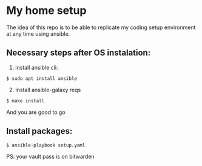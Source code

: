 # My home setup

The idea of this repo is to be able to replicate my coding setup environment at any time using ansible.

## Necessary steps after OS instalation:

1. install ansible cli:
```
$ sudo apt install ansible
```

2. Install ansible-galaxy reqs
```
$ make install
```

And you are good to go
## Install packages:
```sh
$ ansible-playbook setup.yaml
```

PS: your vault pass is on bitwarden
